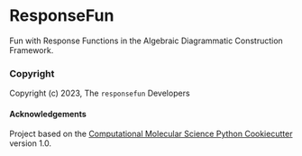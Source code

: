 ResponseFun
==============================

Fun with Response Functions in the Algebraic Diagrammatic Construction Framework.

### Copyright

Copyright (c) 2023, The `responsefun` Developers


#### Acknowledgements
 
Project based on the 
[Computational Molecular Science Python Cookiecutter](https://github.com/molssi/cookiecutter-cms) version 1.0.
